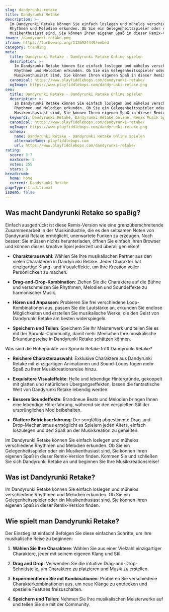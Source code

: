 ```yaml
---
slug: dandyrunki-retake
title: Dandyrunki Retake
description: >-
  Im Dandyrunki Retake können Sie einfach loslegen und mühelos verschiedene
  Rhythmen und Melodien erkunden. Ob Sie ein Gelegenheitsspieler oder ein
  Musikenthusiast sind, Sie können Ihren eigenen Spaß in dieser Remix-Version finden.
image: /dandyrunki-retake.png
iframe: https://turbowarp.org/1126924449/embed
category: trending
meta:
  title: Dandyrunki Retake - Dandyrunki Retake Online spielen
  description: >-
    Im Dandyrunki Retake können Sie einfach loslegen und mühelos verschiedene
    Rhythmen und Melodien erkunden. Ob Sie ein Gelegenheitsspieler oder ein
    Musikenthusiast sind, Sie können Ihren eigenen Spaß in dieser Remix-Version finden.
  canonical: https://www.playfiddlebops.com/dandyrunki-retake/
  ogImage: https://www.playfiddlebops.com/dandyrunki-retake.png
seo:
  title: Dandyrunki Retake - Dandyrunki Retake Online spielen
  description: >-
    Im Dandyrunki Retake können Sie einfach loslegen und mühelos verschiedene
    Rhythmen und Melodien erkunden. Ob Sie ein Gelegenheitsspieler oder ein
    Musikenthusiast sind, Sie können Ihren eigenen Spaß in dieser Remix-Version finden.
  keywords: Dandyrunki Retake, Dandyrunki Retake online, Remix Musik Spiel
  canonical: https://www.playfiddlebops.com/dandyrunki-retake/
  ogImage: https://www.playfiddlebops.com/dandyrunki-retake.png
  schema:
    name: Dandyrunki Retake - Dandyrunki Retake Online spielen
    alternateName: playfiddlebops.com
    url: https://www.playfiddlebops.com/dandyrunki-retake/
rating:
  score: 3.7
  maxScore: 5
  votes: 255
  stars: 3
breadcrumb:
  home: home
  current: Dandyrunki Retake
pageType: traditional
isDemo: false
---
```


## Was macht Dandyrunki Retake so spaßig?

Einfach ausgedrückt ist diese Remix-Version wie eine grenzüberschreitende Zusammenarbeit in der Musikindustrie, die es den seltsamen Noten von Dandyrunki Retake ermöglicht, unerwartete Funken zu erzeugen. Noch besser: Sie müssen nichts herunterladen, öffnen Sie einfach Ihren Browser und können dieses kreative Spiel jederzeit und überall genießen!

- **Charakterauswahl**: Wählen Sie Ihre musikalischen Partner aus den vielen Charakteren in Dandyrunki Retake. Jeder Charakter hat einzigartige Klang- und Visualeffekte, um Ihre Kreation voller Persönlichkeit zu machen.

- **Drag-and-Drop-Kombination**: Ziehen Sie die Charaktere auf die Bühne und verschmelzen Sie Rhythmen, Melodien und Soundeffekte zu harmonischer Musik.

- **Hören und Anpassen**: Probieren Sie frei verschiedene Loop-Kombinationen aus, passen Sie die Lautstärke an, erkunden Sie endlose Möglichkeiten und erstellen Sie musikalische Werke, die den Geist von Dandyrunki Retake am besten widerspiegeln.

- **Speichern und Teilen**: Speichern Sie Ihr Meisterwerk und teilen Sie es mit der Sprunki-Community, damit mehr Menschen Ihre musikalische Erkundungsreise in Dandyrunki Retake schätzen können.

Was sind die Höhepunkte von Sprunki Retake trifft Dandyrunki Retake?

- **Reichere Charakterauswahl**: Exklusive Charaktere aus Dandyrunki Retake mit einzigartigen Animationen und Sound-Loops fügen mehr Spaß zu Ihrer Musikkreationsreise hinzu.

- **Exquisitere Visualeffekte**: Helle und lebendige Hintergründe, gekoppelt mit glatten und natürlichen Übergangseffekten, lassen die fantastische Welt von Dandyrunki Retake lebendig werden.

- **Bessere Soundeffekte**: Brandneue Beats und Melodien bringen Ihnen eine lebendige Hörerfahrung, während sie den verspielten Stil der ursprünglichen Mod beibehalten.

- **Glattere Betriebserfahrung**: Der sorgfältig abgestimmte Drag-and-Drop-Mechanismus ermöglicht es Spielern jeden Alters, einfach loszulegen und den Spaß an der Musikkreation zu genießen.

Im Dandyrunki Retake können Sie einfach loslegen und mühelos verschiedene Rhythmen und Melodien erkunden. Ob Sie ein Gelegenheitsspieler oder ein Musikenthusiast sind, Sie können Ihren eigenen Spaß in dieser Remix-Version finden. Kommen Sie und schließen Sie sich Dandyrunki Retake an und beginnen Sie Ihre Musikkreationsreise!

## Was ist Dandyrunki Retake?

Im Dandyrunki Retake können Sie einfach loslegen und mühelos verschiedene Rhythmen und Melodien erkunden. Ob Sie ein Gelegenheitsspieler oder ein Musikenthusiast sind, Sie können Ihren eigenen Spaß in dieser Remix-Version finden.

## Wie spielt man Dandyrunki Retake?

Der Einstieg ist einfach! Befolgen Sie diese einfachen Schritte, um Ihre musikalische Reise zu beginnen:

1. **Wählen Sie Ihre Charaktere**: Wählen Sie aus einer Vielzahl einzigartiger Charaktere, jeder mit seinem eigenen Klang und Stil.

1. **Drag and Drop**: Verwenden Sie die intuitive Drag-and-Drop-Schnittstelle, um Charaktere zu platzieren und Musik zu erstellen.

1. **Experimentieren Sie mit Kombinationen**: Probieren Sie verschiedene Charakterkombinationen aus, um neue Klänge zu entdecken und spezielle Features freizuschalten.

1. **Speichern und Teilen**: Nehmen Sie Ihre musikalischen Meisterwerke auf und teilen Sie sie mit der Community.